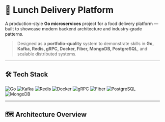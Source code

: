 # 🍱 Lunch Delivery Platform

A production-style **Go microservices** project for a food delivery platform — built to showcase modern backend architecture and industry-grade patterns.

> Designed as a **portfolio-quality** system to demonstrate skills in **Go, Kafka, Redis, gRPC, Docker, Fiber, MongoDB, PostgreSQL**, and scalable distributed systems.

---

## 🛠 Tech Stack
![Go](https://img.shields.io/badge/Go-00ADD8?logo=go&logoColor=white)
![Kafka](https://img.shields.io/badge/Apache%20Kafka-231F20?logo=apachekafka&logoColor=white)
![Redis](https://img.shields.io/badge/Redis-DC382D?logo=redis&logoColor=white)
![Docker](https://img.shields.io/badge/Docker-2496ED?logo=docker&logoColor=white)
![gRPC](https://img.shields.io/badge/gRPC-0A0A0A?logo=grpc&logoColor=white)
![Fiber](https://img.shields.io/badge/Fiber-00BFFF?logo=fiber&logoColor=white)
![PostgreSQL](https://img.shields.io/badge/PostgreSQL-4169E1?logo=postgresql&logoColor=white)
![MongoDB](https://img.shields.io/badge/MongoDB-47A248?logo=mongodb&logoColor=white)

---

## 🗺 Architecture Overview

